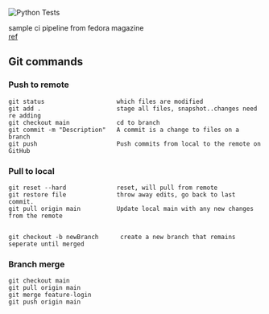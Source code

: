 ![Python Tests](https://github.com/dreamer-design/ciwithfedora/actions/workflows/workflow.yaml/badge.svg)  


sample ci pipeline from fedora magazine  
[ref](https://fedoramagazine.org/python-ci-on-fedora-with-github-actions/)  


## Git commands  
### Push to remote
```
git status                    which files are modified  
git add .                     stage all files, snapshot..changes need re adding  
git checkout main             cd to branch  
git commit -m "Description"   A commit is a change to files on a branch  
git push                      Push commits from local to the remote on GitHub
```

### Pull to local  
```
git reset --hard              reset, will pull from remote  
git restore file              throw away edits, go back to last commit.  
git pull origin main          Update local main with any new changes from the remote


git checkout -b newBranch      create a new branch that remains seperate until merged
``` 

### Branch merge
```
git checkout main  
git pull origin main  
git merge feature-login  
git push origin main  
```
